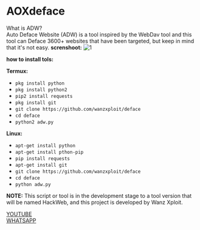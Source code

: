 # AOXdeface

What is ADW?<br>
Auto Deface Website (ADW) is a tool inspired by the WebDav tool and this tool can Deface 3600+ websites that have been targeted, but keep in mind that it's not easy.
**screnshoot:**
![1](https://github.com/wanzxploit/deface/blob/master/img/adw.png)

**how to install tols:**

**Termux:**
* `pkg install python`
* `pkg install python2`
* `pip2 install requests`
* `pkg install git`
* `git clone https://github.com/wanzxploit/deface`
* `cd deface`
* `python2 adw.py`

**Linux:**
* `apt-get install python`
* `apt-get install pthon-pip`
* `pip install requests`
* `apt-get install git`
* `git clone https://github.com/wanzxploit/deface`
* `cd deface`
* `python adw.py`

**NOTE:** This script or tool is in the development stage to a tool version that will be named HackWeb, and this project is developed by Wanz Xploit.


[YOUTUBE](https://www.youtube.com/c/WanzXploit) <br>
[WHATSAPP](https://wa.me/+62881037302039)
